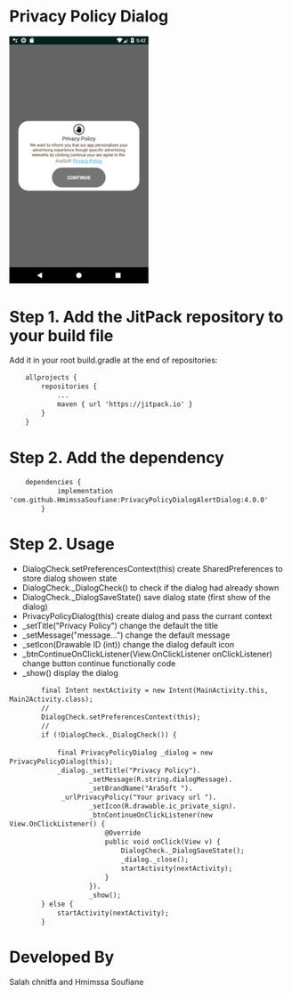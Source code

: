 # Privacy Policy Dialog

<img src="Screenshot.png" width="250" >

# Step 1. Add the JitPack repository to your build file
 Add it in your root build.gradle at the end of repositories:
```
	allprojects {
		repositories {
			...
			maven { url 'https://jitpack.io' }
		}
	}
```

# Step 2. Add the dependency
```
	dependencies {
	        implementation 'com.github.HmimssaSoufiane:PrivacyPolicyDialogAlertDialog:4.0.0'
		}
```
# Step 2. Usage
- DialogCheck.setPreferencesContext(this) create SharedPreferences to store dialog showen state
- DialogCheck._DialogCheck() to check if the dialog had already shown 
- DialogCheck._DialogSaveState() save dialog state (first show of the dialog)
- PrivacyPolicyDialog(this) create dialog and pass the currant context
- _setTitle("Privacy Policy") change the default the title
- _setMessage("message...") change the default message
- _setIcon(Drawable ID (int)) change the dialog default icon
- _btnContinueOnClickListener(View.OnClickListener onClickListener) change button continue functionally code
- _show() display the dialog

```
        final Intent nextActivity = new Intent(MainActivity.this, Main2Activity.class);
        //
        DialogCheck.setPreferencesContext(this);
        //
        if (!DialogCheck._DialogCheck()) {

            final PrivacyPolicyDialog _dialog = new PrivacyPolicyDialog(this);
            _dialog._setTitle("Privacy Policy").
                    _setMessage(R.string.dialogMessage).
                    _setBrandName("AraSoft ").
		     _urlPrivacyPolicy("Your privacy url ").
                    _setIcon(R.drawable.ic_private_sign).
                    _btnContinueOnClickListener(new View.OnClickListener() {
                        @Override
                        public void onClick(View v) {
                            DialogCheck._DialogSaveState();
                            _dialog._close();
                            startActivity(nextActivity);
                        }
                    }).
                    _show();
        } else {
            startActivity(nextActivity);
        }
```
# Developed By

Salah chnitfa and Hmimssa Soufiane 
